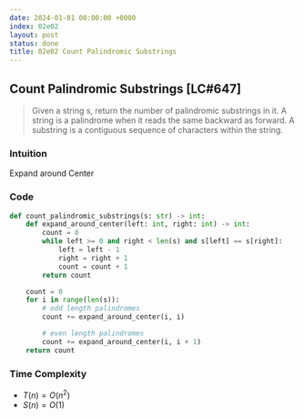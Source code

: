 ```yaml
---
date: 2024-01-01 00:00:00 +0000
index: 02e02
layout: post
status: done
title: 02e02 Count Palindromic Substrings
---
```


## Count Palindromic Substrings [LC#647]
> Given a string s, return the number of palindromic substrings in it. A string is a palindrome when it reads the same backward as forward. A substring is a contiguous sequence of characters within the string.

### Intuition

Expand around Center

### Code
```python
def count_palindromic_substrings(s: str) -> int:
    def expand_around_center(left: int, right: int) -> int:
        count = 0
        while left >= 0 and right < len(s) and s[left] == s[right]:
            left = left - 1
            right = right + 1
            count = count + 1
        return count

    count = 0
    for i in range(len(s)):
        # odd length palindromes
        count += expand_around_center(i, i)

        # even length palindromes
        count += expand_around_center(i, i + 1)
    return count
```
### Time Complexity
- $T(n) = O(n^2)$
- $S(n) = O(1)$